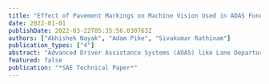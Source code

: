 ```yaml
---
title: "Effect of Pavement Markings on Machine Vision Used in ADAS Functions"
date: 2022-01-01
publishDate: 2022-03-22T05:35:56.030763Z
authors: ["Abhishek Nayak", "Adam Pike", "Sivakumar Rathinam"]
publication_types: ["4"]
abstract: "Advanced Driver Assistance Systems (ADAS) like Lane Departure Warning (LDW) and Lane Centering Assistance (LCA) have experienced low customer acceptance and market penetration despite the technology being in active development for several years now. This trend is attributed to the inability of many of the perception systems to consistently detect lane markings and localize the vehicle on roads with poor lane markings, changing weather conditions, and occlusions. Currently, no standards or benchmarks are available to evaluate the quality of either the lane markings or the perception algorithms. This work seeks to establish a reference framework that can be used by transportation agencies to evaluate the effect of pavement markings on ADAS functions. Previous works have looked at these problems using on-road pavement markings. However, environmental factors like sun glare, shadows, and road illumination, affect Lane Detection (LD) performance with changing roads and driving directions. It is necessary to eliminate external environmental factors that may affect the study to selectively evaluate the effect of pavement marking material characteristics on LD performance. An extensive video dataset was developed by driving on a closed-course road with customized pavement markings (having different material properties) under controlled conditions. The data were collected at different times of day and weather conditions and evaluated on state-of-the-art lane detection algorithms. An Analysis of Variances (ANOVA) statistical model was employed to analyze the effect of pavement marking material characteristics and evaluation conditions on LD performance. A systems approach was presented by correlating the algorithm performance data to the environmental factors, lane marking types, color, material, and the retroreflectivity of pavement markings. Key recommendations are listed to allow transportation agencies to understand the benefits and impacts of modifying pavement marking practices."
featured: false
publication: "*SAE Technical Paper*"
---
```


